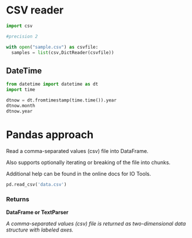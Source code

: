 # CSV reader

``` python
import csv

#precision 2

with open("sample.csv") as csvfile:
  samples = list(csv,DictReader(csvfile))
```
## DateTime

``` python
from datetime import datetime as dt
import time

dtnow = dt.fromtimestamp(time.time()).year
dtnow.month
dtnow.year
```

# Pandas approach

Read a comma-separated values (csv) file into DataFrame.

Also supports optionally iterating or breaking of the file into chunks.

Additional help can be found in the online docs for IO Tools.

``` python
pd.read_csv('data.csv')
```

### Returns

  **DataFrame or TextParser**

  *A comma-separated values (csv) file is returned as two-dimensional data structure with labeled axes.*
